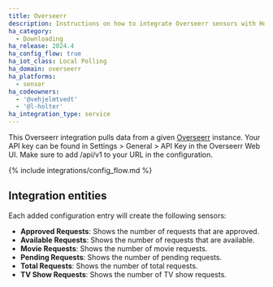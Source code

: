 ```yaml
---
title: Overseerr
description: Instructions on how to integrate Overseerr sensors with Home Assistant
ha_category:
  - Downloading
ha_release: 2024.4
ha_config_flow: true
ha_iot_class: Local Polling
ha_domain: overseerr
ha_platforms:
  - sensor
ha_codeowners:
  - '@vehjelmtvedt'
  - '@l-holter'
ha_integration_type: service
---
```


This Overseerr integration pulls data from a given [Overseerr](https://overseerr.dev/) instance.
Your API key can be found in Settings > General > API Key in the Overseerr Web UI.
Make sure to add /api/v1 to your URL in the configuration.

{% include integrations/config_flow.md %}

## Integration entities

Each added configuration entry will create the following sensors:

- **Approved Requests**: Shows the number of requests that are approved.
- **Available Requests**: Shows the number of requests that are available.
- **Movie Requests**: Shows the number of movie requests.
- **Pending Requests**: Shows the number of pending requests.
- **Total Requests**: Shows the number of total requests.
- **TV Show Requests**: Shows the number of TV show requests.

